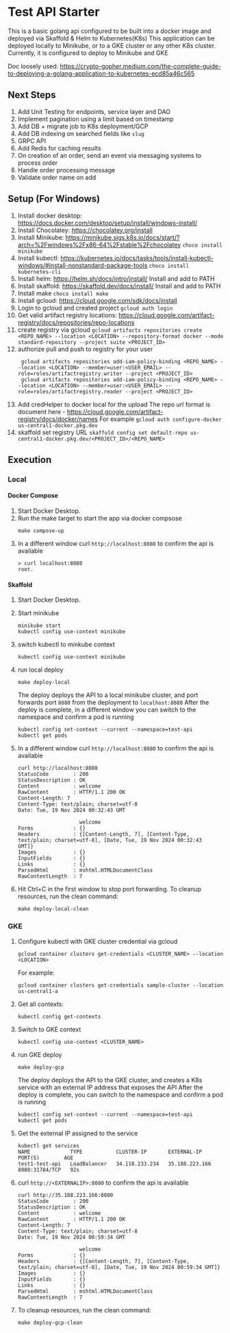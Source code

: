 # Test API Starter
This is a basic golang api configured to be built into a docker image and deployed via Skaffold & Helm to Kubernetes(K8s)
This application can be deployed locally to Minikube, or to a GKE cluster or any other K8s cluster.
Currently, it is configured to deploy to Minikube and GKE

Doc loosely used: https://crypto-gopher.medium.com/the-complete-guide-to-deploying-a-golang-application-to-kubernetes-ecd85a46c565

## Next Steps
1. Add Unit Testing for endpoints, service layer and DAO
1. Implement pagination using a limit based on timestamp
1. Add DB + migrate job to K8s deployment/GCP
1. Add DB indexing on searched fields like `slug`
1. GRPC API
1. Add Redis for caching results
1. On creation of an order, send an event via messaging systems to process order
1. Handle order processing message
1. Validate order name on add

## Setup (For Windows)
1. Install docker desktop: https://docs.docker.com/desktop/setup/install/windows-install/
1. Install Chocolatey: https://chocolatey.org/install
1. Install Minikube: https://minikube.sigs.k8s.io/docs/start/?arch=%2Fwindows%2Fx86-64%2Fstable%2Fchocolatey
    `choco install minikube`
1. Install kubectl: https://kubernetes.io/docs/tasks/tools/install-kubectl-windows/#install-nonstandard-package-tools
   `choco install kubernetes-cli`
1. Install helm: https://helm.sh/docs/intro/install/
    Install and add to PATH
1. Install skaffold: https://skaffold.dev/docs/install/
   Install and add to PATH
1. Install make
    `choco install make`
1. Install gcloud: https://cloud.google.com/sdk/docs/install
1. Login to gcloud and created project
   `gcloud auth login`
1. Get valid artifact registry locations: https://cloud.google.com/artifact-registry/docs/repositories/repo-locations
1. create registry via gcloud
    `gcloud artifacts repositories create <REPO_NAME> --location <LOCATION> --repository-format docker --mode standard-repository --project suite <PROJECT_ID>`
1. authorize pull and push to registry for your user
   ```
    gcloud artifacts repositories add-iam-policy-binding <REPO_NAME> --location <LOCATION> --member=user:<USER_EMAIL> --role=roles/artifactregistry.writer --project <PROJECT_ID>
    gcloud artifacts repositories add-iam-policy-binding <REPO_NAME> --location <LOCATION> --member=user:<USER_EMAIL> --role=roles/artifactregistry.reader --project <PROJECT_ID>

   ```
1. Add credHelper to docker local for the upload
    The repo url format is document here - https://cloud.google.com/artifact-registry/docs/docker/names
    For example 
   `gcloud auth configure-docker us-central1-docker.pkg.dev`
1. skaffold set registry URL
    `skaffold config set default-repo us-central1-docker.pkg.dev/<PROJECT_ID>/<REPO_NAME>`

## Execution
### Local 
#### Docker Compose
1. Start Docker Desktop.
1. Run the make target to start the app via docker compsose
    ```
   make compose-up
   ```
1. In a different window curl `http://localhost:8080` to confirm the api is available
    ```
   > curl localhost:8080
    root.
   ```

#### Skaffold
1. Start Docker Desktop. 
1. Start minikube
    ```
    minikube start
   kubectl config use-context minikube
   ```
1. switch kubectl to minkube context
    ```
    kubectl config use-context minikube
   ```
1. run local deploy
    ```
   make deploy-local
   ```
   The deploy deploys the API to a local minikube cluster, and port forwards port `8080` from the deployment to `localhost:8080`
   After the deploy is complete, in a different window you can switch to the namespace and confirm a pod is running
    ```
   kubectl config set-context --current --namespace=test-api
   kubectl get pods
   ```

1. In a different window curl `http://localhost:8080` to confirm the api is available
    ```
    curl http://localhost:8080
    StatusCode        : 200
    StatusDescription : OK
    Content           : welcome
    RawContent        : HTTP/1.1 200 OK
    Content-Length: 7
    Content-Type: text/plain; charset=utf-8
    Date: Tue, 19 Nov 2024 00:32:43 GMT
    
                        welcome
    Forms             : {}
    Headers           : {[Content-Length, 7], [Content-Type, text/plain; charset=utf-8], [Date, Tue, 19 Nov 2024 00:32:43
    GMT]}
    Images            : {}
    InputFields       : {}
    Links             : {}
    ParsedHtml        : mshtml.HTMLDocumentClass
    RawContentLength  : 7
   ```
1. Hit Ctrl+C in the first window to stop port forwarding. To cleanup resources, run the clean command:
     ```
   make deploy-local-clean
   ```
### GKE
1. Configure kubectl with GKE cluster credential via gcloud
    ```
    gcloud container clusters get-credentials <CLUSTER_NAME> --location <LOCATION>
    ```
    For example:
    ```
    gcloud container clusters get-credentials sample-cluster --location us-central1-a
    ```
1. Get all contexts:
    ```
    kubectl config get-contexts
   ```
1. Switch to GKE context
    ```
   kubectl config use-context <CLUSTER_NAME>
   ```
1. run GKE deploy
     ```
    make deploy-gcp
    ```
    The deploy deploys the API to the GKE cluster, and creates a K8s service with an external IP address that exposes the API
    After the deploy is complete, you can switch to the namespace and confirm a pod is running
      ```
     kubectl config set-context --current --namespace=test-api
     kubectl get pods
     ```
1. Get the external IP assigned to the service
    ```
    kubectl get services
    NAME             TYPE           CLUSTER-IP       EXTERNAL-IP      PORT(S)        AGE
    test1-test-api   LoadBalancer   34.118.233.234   35.188.223.166   8080:31784/TCP   92s
    
    ```
1. curl `http://<EXTERNALIP>:8080` to confirm the api is available
    ```
    curl http://35.188.223.166:8080
    StatusCode        : 200
    StatusDescription : OK
    Content           : welcome
    RawContent        : HTTP/1.1 200 OK
    Content-Length: 7
    Content-Type: text/plain; charset=utf-8
    Date: Tue, 19 Nov 2024 00:59:34 GMT
    
                        welcome
    Forms             : {}
    Headers           : {[Content-Length, 7], [Content-Type, text/plain; charset=utf-8], [Date, Tue, 19 Nov 2024 00:59:34 GMT]}
    Images            : {}
    InputFields       : {}
    Links             : {}
    ParsedHtml        : mshtml.HTMLDocumentClass
    RawContentLength  : 7
   ```
1. To cleanup resources, run the clean command:
     ```
   make deploy-gcp-clean
   ```